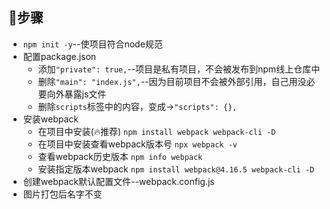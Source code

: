 ## 📝步骤
- `npm init -y`--使项目符合node规范
- 配置package.json
  - 添加`"private": true,`--项目是私有项目，不会被发布到npm线上仓库中
  - 删除`"main": "index.js",`--因为目前项目不会被外部引用，自己用没必要向外暴露js文件
  - 删除`scripts`标签中的内容，变成->`"scripts": {},`
- 安装webpack
  - 在项目中安装(🔥推荐)
    `npm install webpack webpack-cli -D`
  - 在项目中安装查看webpack版本号
    `npx webpack -v`
  - 查看webpack历史版本
    `npm info webpack`
  - 安装指定版本webpack
    `npm install webpack@4.16.5 webpack-cli -D`
- 创建webpack默认配置文件--webpack.config.js
- 图片打包后名字不变
  
